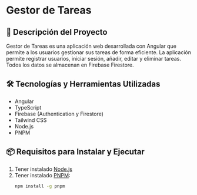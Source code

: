 # Gestor de Tareas

## 📌 Descripción del Proyecto

Gestor de Tareas es una aplicación web desarrollada con Angular que permite a los usuarios gestionar sus tareas de forma eficiente. La aplicación permite registrar usuarios, iniciar sesión, añadir, editar y eliminar tareas. Todos los datos se almacenan en Firebase Firestore.

## 🛠️ Tecnologías y Herramientas Utilizadas

- Angular
- TypeScript
- Firebase (Authentication y Firestore)
- Tailwind CSS
- Node.js
- PNPM

## 📦 Requisitos para Instalar y Ejecutar

1. Tener instalado [Node.js](https://nodejs.org/)
2. Tener instalado [PNPM](https://pnpm.io/):
   ```bash
   npm install -g pnpm
